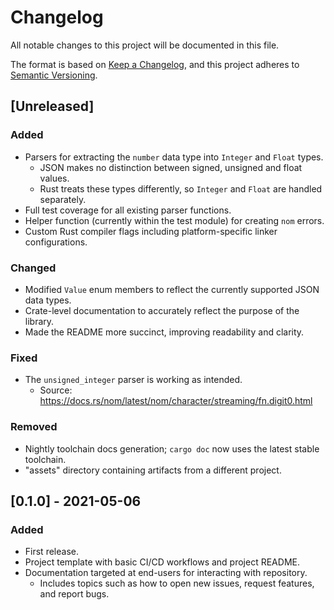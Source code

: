 # Changelog

All notable changes to this project will be documented in this file.

The format is based on [Keep a Changelog](https://keepachangelog.com/en/1.1.0/),
and this project adheres to [Semantic Versioning](https://semver.org/spec/v2.0.0.html).

## [Unreleased]

### Added

- Parsers for extracting the `number` data type into `Integer` and `Float` types.
    - JSON makes no distinction between signed, unsigned and float values.
    - Rust treats these types differently, so `Integer` and `Float` are handled separately.
- Full test coverage for all existing parser functions.
- Helper function (currently within the test module) for creating `nom` errors.
- Custom Rust compiler flags including platform-specific linker configurations.

### Changed

- Modified `Value` enum members to reflect the currently supported JSON data types.
- Crate-level documentation to accurately reflect the purpose of the library.
- Made the README more succinct, improving readability and clarity.

### Fixed

- The `unsigned_integer` parser is working as intended.
    - Source: https://docs.rs/nom/latest/nom/character/streaming/fn.digit0.html

### Removed

- Nightly toolchain docs generation; `cargo doc` now uses the latest stable toolchain.
- "assets" directory containing artifacts from a different project.

## [0.1.0] - 2021-05-06

### Added

- First release.
- Project template with basic CI/CD workflows and project README.
- Documentation targeted at end-users for interacting with repository.
    - Includes topics such as how to open new issues, request features, and report bugs.

<!-- Types of changes -->
<!--
- Added:        for new features
- Changed:      for changes in existing functionality
- Deprecated:   for soon-to-be removed features
- Removed:      for now removed features
- Fixed:        for any bug fixes
- Security:     in case of vulnerabilities
-->
